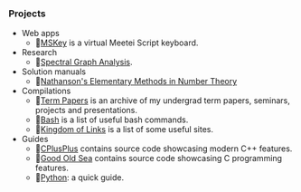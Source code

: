 ### Projects

- Web apps
  - 🌟[MSKey](https://github.com/huidr/mskey) is a virtual Meetei Script keyboard.
- Research
  - 🌟[Spectral Graph Analysis](https://github.com/huidr/spectral-graph-analysis).
- Solution manuals
  - 🌟[Nathanson's Elementary Methods in Number Theory](https://github.com/huidr/nathanson)
- Compilations
  - 🌟[Term Papers](https://github.com/huidr/term-papers) is an archive of my undergrad term papers, seminars, projects and presentations.
  - 🌟[Bash](https://github.com/huidr/bash) is a list of useful bash commands.
  - 🌟[Kingdom of Links](https://github.com/huidr/kingdom-of-links) is a list of some useful sites.
- Guides
  - 🌟[CPlusPlus](https://github.com/huidr/cplusplus) contains source code showcasing modern C++ features.
  - 🌟[Good Old Sea](https://github.com/huidr/good-old-sea) contains source code showcasing C programming features.
  - 🌟[Python](https://github.com/huidr/python): a quick guide.
